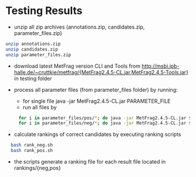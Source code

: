 # Testing Results

- unzip all zip archives (annotations.zip, candidates.zip, parameter_files.zip)
```bash
unzip annotations.zip
unzip candidates.zip
unzip parameter_files.zip
```

- download latest MetFrag version CLI and Tools from http://msbi.ipb-halle.de/~cruttkie/metfrag/{MetFrag2.4.5-CL.jar,MetFrag2.4.5-Tools.jar} in testing folder

- process all parameter files (from parameter_files folder) by running:
  - for single file java -jar MetFrag2.4.5-CL.jar PARAMETER_FILE
  - run all files by 
```bash
     for i in parameter_files/pos/*; do java -jar MetFrag2.4.5-CL.jar $i; done
     for i in parameter_files/neg/*; do java -jar MetFrag2.4.5-CL.jar $i; done
```
- calculate rankings of correct candidates by executing ranking scripts
```bash
  bash rank_neg.sh
  bash rank_pos.sh
```
- the scripts generate a ranking file for each result file located in rankings/{neg,pos}
